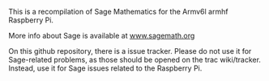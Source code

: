 This is a recompilation of Sage Mathematics for the Armv6l armhf Raspberry Pi.

More info about Sage is available at www.sagemath.org

On this github repository, there is a issue tracker.
Please do not use it for Sage-related problems, as those should be opened on the trac wiki/tracker.
Instead, use it for Sage issues related to the Raspberry Pi.


